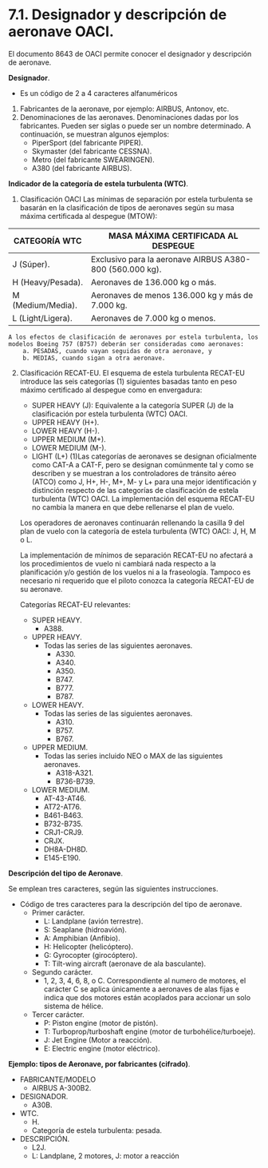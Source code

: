 
# 7.1. Designador y descripción de aeronave OACI.

El documento 8643 de OACI permite conocer el designador y descripción de aeronave.

**Designador**.
- Es un código de 2 a 4 caracteres alfanuméricos
1. Fabricantes de la aeronave, por ejemplo: AIRBUS, Antonov, etc.
2. Denominaciones de las aeronaves.
	Denominaciones dadas por los fabricantes. Pueden ser siglas o puede ser un nombre determinado. A continuación, se muestran algunos ejemplos:
	- PiperSport (del fabricante PIPER).
	- Skymaster (del fabricante CESSNA).
	- Metro (del fabricante SWEARINGEN).
	- A380 (del fabricante AIRBUS).

**Indicador de la categoría de estela turbulenta (WTC)**.

1. Clasificación OACI
	Las mínimas de separación por estela turbulenta se basarán en la clasificación de tipos de aeronaves según su masa máxima certificada al despegue (MTOW):

| CATEGORÍA WTC     | MASA MÁXIMA CERTIFICADA AL DESPEGUE                      |
| ----------------- | -------------------------------------------------------- |
| J (Súper).        | Exclusivo para la aeronave AIRBUS A380-800 (560.000 kg). |
| H (Heavy/Pesada). | Aeronaves de 136.000 kg o más.                           |
| M (Medium/Media). | Aeronaves de menos 136.000 kg y más de 7.000 kg.         |
| L (Light/Ligera). | Aeronaves de 7.000 kg o menos.                           |
	A los efectos de clasificación de aeronaves por estela turbulenta, los modelos Boeing 757 (B757) deberán ser consideradas como aeronaves:
		a. PESADAS, cuando vayan seguidas de otra aeronave, y
		b. MEDIAS, cuando sigan a otra aeronave.

2. Clasificación RECAT-EU.
	El esquema de estela turbulenta RECAT-EU introduce las seis categorías (1) siguientes basadas tanto en peso máximo certificado al despegue como en envergadura:
	- SUPER HEAVY (J): Equivalente a la categoría SUPER (J) de la clasificación por estela turbulenta (WTC) OACI.
	- UPPER HEAVY (H+).
	- LOWER HEAVY (H-).
	- UPPER MEDIUM (M+).
	- LOWER MEDIUM (M-).
	- LIGHT (L+)
	 (1)Las categorías de aeronaves se designan oficialmente como CAT-A a CAT-F, pero se designan comúnmente tal y como se describen y se muestran a los controladores de tránsito aéreo (ATCO) como J, H+, H-, M+, M- y L+ para una mejor identificación y distinción respecto de las categorías de clasificación de estela turbulenta (WTC) OACI.
	 La implementación del esquema RECAT-EU no cambia la manera en que debe rellenarse el plan de vuelo.

	 Los operadores de aeronaves continuarán rellenando la casilla 9 del plan de vuelo con la categoría de estela turbulenta (WTC) OACI: J, H, M o L.

	 La implementación de mínimos de separación RECAT-EU no afectará a los procedimientos de vuelo ni cambiará nada respecto a la planificación y/o gestión de los vuelos ni a la fraseología. Tampoco es necesario ni requerido que el piloto conozca la categoría RECAT-EU de su aeronave.

	 Categorías RECAT-EU relevantes:
	 - SUPER HEAVY.
		 - A388.
	 - UPPER HEAVY.
		 - Todas las series de las siguientes aeronaves.
			 - A330.
			 - A340.
			 - A350.
			 - B747.
			 - B777.
			 - B787.
	 - LOWER HEAVY.
		 - Todas las series de las siguientes aeronaves.
			 - A310.
			 - B757.
			 - B767.
	 - UPPER MEDIUM.
		 - Todas las series incluido NEO o MAX de las siguientes aeronaves.
			 - A318-A321.
			 - B736-B739.
	 - LOWER MEDIUM.
		 - AT-43-AT46.
		 - AT72-AT76.
		 - B461-B463.
		 - B732-B735.
		 - CRJ1-CRJ9.
		 - CRJX.
		 - DH8A-DH8D.
		 - E145-E190.

**Descripción del tipo de Aeronave**.

Se emplean tres caracteres, según las siguientes instrucciones.
- Código de tres caracteres para la descripción del tipo de aeronave.
	- Primer carácter.
		- L: Landplane (avión terrestre).
		- S: Seaplane (hidroavión).
		- A: Amphibian (Anfibio).
		- H: Helicopter (helicóptero).
		- G: Gyrocopter (girocóptero).
		- T: Tilt-wing aircraft (aeronave de ala basculante).
	- Segundo carácter.
		- 1, 2, 3, 4, 6, 8, o C. Correspondiente al numero de motores, el carácter C se aplica únicamente a aeronaves de alas fijas e indica que dos motores están acoplados para accionar un solo sistema de hélice.
	- Tercer carácter.
		- P: Piston engine (motor de pistón).
		- T: Turboprop/turboshaft engine (motor de turbohélice/turboeje).
		- J: Jet Engine (Motor a reacción).
		- E: Electric engine (motor eléctrico).

**Ejemplo: tipos de Aeronave, por fabricantes (cifrado)**.

- FABRICANTE/MODELO
	- AIRBUS A-300B2.
- DESIGNADOR.
	- A30B.
- WTC.
	- H.
	- Categoría de estela turbulenta: pesada.
- DESCRIPCIÓN.
	- L2J.
	- L: Landplane, 2 motores, J: motor a reacción

